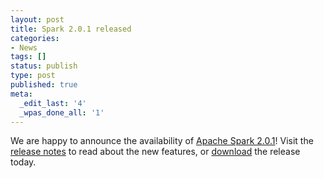 ```yaml
---
layout: post
title: Spark 2.0.1 released
categories:
- News
tags: []
status: publish
type: post
published: true
meta:
  _edit_last: '4'
  _wpas_done_all: '1'
---
```

We are happy to announce the availability of <a href="{{site.baseurl}}/releases/spark-release-2-0-1.html" title="Spark Release 2.0.1">Apache Spark 2.0.1</a>! Visit the <a href="{{site.baseurl}}/releases/spark-release-2-0-1.html" title="Spark Release 2.0.1">release notes</a> to read about the new features, or <a href="{{site.baseurl}}/downloads.html">download</a> the release today.
